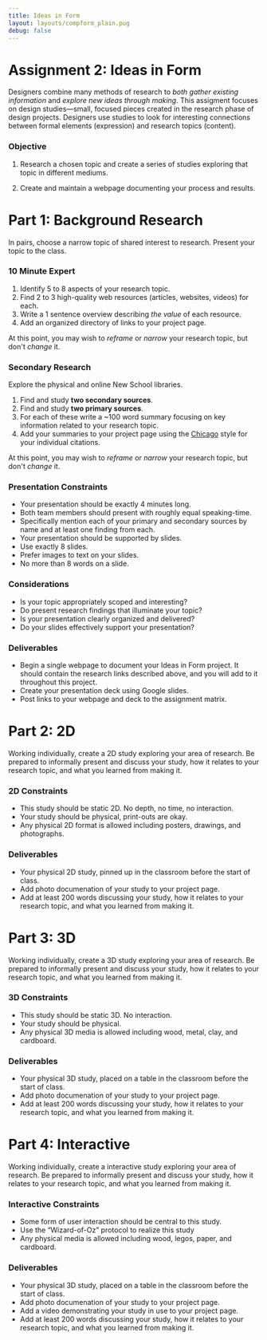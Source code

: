 ```yaml
---
title: Ideas in Form
layout: layouts/compform_plain.pug
debug: false
---
```


# Assignment 2: Ideas in Form

Designers combine many methods of research to *both gather existing information* and *explore new ideas through making*. This assigment focuses on design studies—small, focused pieces created in the research phase of design projects. Designers use studies to look for interesting connections between formal elements (expression) and research topics (content).

### Objective

1. Research a chosen topic and create a series of studies exploring that topic in different mediums.

2. Create and maintain a webpage documenting your process and results.

# Part 1: Background Research

In pairs, choose a narrow topic of shared interest to research. Present your topic to the class.

### 10 Minute Expert
1. Identify 5 to 8 aspects of your research topic.
2. Find 2 to 3 high-quality web resources (articles, websites, videos) for each.
2. Write a 1 sentence overview describing *the value* of each resource.
3. Add an organized directory of links to your project page.

At this point, you may wish to *reframe* or *narrow* your research topic, but don't *change* it.

### Secondary Research
Explore the physical and online New School libraries.
1. Find and study **two secondary sources**.
2. Find and study **two primary sources**.
3. For each of these write a ~100 word summary focusing on key information related to your research topic.
4. Add your summaries to your project page using the [Chicago](https://writing.wisc.edu/Handbook/DocChicago.html) style for your individual citations.

At this point, you may wish to *reframe* or *narrow* your research topic, but don't *change* it.

### Presentation Constraints
- Your presentation should be exactly 4 minutes long.
- Both team members should present with roughly equal speaking-time.
- Specifically mention each of your primary and secondary sources by name and at least one finding from each.
- Your presentation should be supported by slides.
- Use exactly 8 slides.
- Prefer images to text on your slides.
- No more than 8 words on a slide.

### Considerations
- Is your topic appropriately scoped and interesting?
- Do present research findings that illuminate your topic?
- Is your presentation clearly organized and delivered?
- Do your slides effectively support your presentation?


### Deliverables
- Begin a single webpage to document your Ideas in Form project. It should contain the research links described above, and you will add to it throughout this project.
- Create your presentation deck using Google slides.
- Post links to your webpage and deck to the assignment matrix.



# Part 2: 2D

Working individually, create a 2D study exploring your area of research. Be prepared to informally present and discuss your study, how it relates to your research topic, and what you learned from making it.

### 2D Constraints
- This study should be static 2D. No depth, no time, no interaction.
- Your study should be physical, print-outs are okay.
- Any physical 2D format is allowed including posters, drawings, and photographs.


### Deliverables
- Your physical 2D study, pinned up in the classroom before the start of class.
- Add photo documenation of your study to your project page.
- Add at least 200 words discussing your study, how it relates to your research topic, and what you learned from making it.


# Part 3: 3D
Working individually, create a 3D study exploring your area of research.  Be prepared to informally present and discuss your study, how it relates to your research topic, and what you learned from making it.

### 3D Constraints
- This study should be static 3D. No interaction.
- Your study should be physical.
- Any physical 3D media is allowed including wood, metal, clay, and cardboard.

### Deliverables
- Your physical 3D study, placed on a table in the classroom before the start of class.
- Add photo documenation of your study to your project page.
- Add at least 200 words discussing your study, how it relates to your research topic, and what you learned from making it.

# Part 4: Interactive
Working individually, create a interactive study exploring your area of research.  Be prepared to informally present and discuss your study, how it relates to your research topic, and what you learned from making it.

### Interactive Constraints
- Some form of user interaction should be central to this study.
- Use the “Wizard-of-Oz” protocol to realize this study
- Any physical media is allowed including wood, legos, paper, and cardboard.

### Deliverables
- Your physical 3D study, placed on a table in the classroom before the start of class. 
- Add photo documenation of your study to your project page.
- Add a video demonstrating your study in use to your project page.
- Add at least 200 words discussing your study, how it relates to your research topic, and what you learned from making it.





